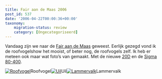 ```yaml
---
title: Fair aan de Maas 2006
post_id: 537
date: '2006-04-22T00:00:36+00:00'
taxonomy:
    migration-status: review
    category: [Ongecategoriseerd]
---
```

Vandaag zijn we naar de [Fair aan de Maas](http://www.fairaandemaas.nl/) geweest. Eerlijk gezegd vond ik de roofvogelshow het mooist, of beter nog, de roofvogels zelf. Ik heb er meteen ook maar wat foto’s van gemaakt. Met de nieuwe [20D](http://www.canon.nl/For_Home/Product_Finder/Cameras/Digital_SLR/EOS_20D/) en de [Sigma 80-400](http://www.sigmaphoto.com/lenses/lenses_all_details.asp?id=3272&navigator=3).

 [![Roofvogel](https://lh5.ggpht.com/_YSc5OtivIDY/Soemvm4bKvI/AAAAAAAAABk/ZRhkvKIoj3M/s400/BRGT20060422-0043.JPG "Roofvogel")](http://picasaweb.google.com/lh/photo/w0xRhc0EyRtNRMfPZhXe3g?feat=directlink)Roofvogel[![Uil](https://lh4.ggpht.com/_YSc5OtivIDY/SoemwtwCwWI/AAAAAAAAABs/kwhVH-2nRGw/s400/BRGT20060422-0063.JPG "Uil")](http://picasaweb.google.com/lh/photo/I-WJqsqCln5JbAcbdL9AFQ?feat=directlink)Uil[![Lammervalk](https://lh5.ggpht.com/_YSc5OtivIDY/SoemxUYsXmI/AAAAAAAAABw/fN4tOmqKaOg/s400/BRGT20060422-0069.JPG "Lammervalk")](http://picasaweb.google.com/lh/photo/2es3wsqs__L2UvZQBKsUUQ?feat=directlink)Lammervalk
